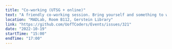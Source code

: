 ```yaml
---
title: "Co-working (UTSG + online)"
text: "A friendly co-working session. Bring yourself and something to work on!"
location: "MADLab, Room B112, Gerstein Library"
link: "https://github.com/UofTCoders/Events/issues/321"
date: "2022-10-19"
startTime: "15:00"
endTime: "17:00"
---
```

